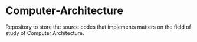 # Computer-Architecture
Repository to store the source codes that implements matters on the field of study of Computer Architecture.
